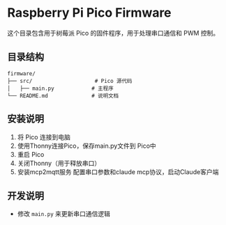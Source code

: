 # Raspberry Pi Pico Firmware

这个目录包含用于树莓派 Pico 的固件程序，用于处理串口通信和 PWM 控制。

## 目录结构
```
firmware/
├── src/                    # Pico 源代码
│   ├── main.py            # 主程序
└── README.md              # 说明文档
```

## 安装说明
1. 将 Pico 连接到电脑
2. 使用Thonny连接Pico，保存main.py文件到 Pico中
3. 重启 Pico
4. 关闭Thonny（用于释放串口）
5. 安装mcp2mqtt服务 配置串口参数和claude mcp协议，启动Claude客户端

## 开发说明
- 修改 `main.py` 来更新串口通信逻辑
